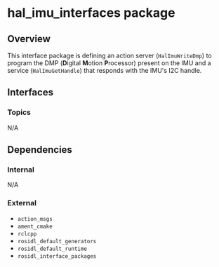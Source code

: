 # hal_imu_interfaces package

## Overview

This interface package is defining an action server (`HalImuWriteDmp`) to program the DMP (**D**igital **M**otion **P**rocessor) present on the IMU and a service (`HalImuGetHandle`) that responds with the IMU's I2C handle.

## Interfaces

### Topics

N/A

## Dependencies

### Internal

N/A

### External

- `action_msgs`
- `ament_cmake`
- `rclcpp`
- `rosidl_default_generators`
- `rosidl_default_runtime`
- `rosidl_interface_packages`
